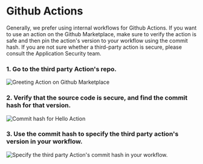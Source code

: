 # Github Actions

Generally, we prefer using internal workflows for Github Actions. If you want to use an action on the Github Marketplace, make sure to verify the action is safe and then pin the action's version to your workflow using the commit hash. If you are not sure whether a third-party action is secure, please consult the Application Security team.

### 1. Go to the third party Action's repo.

![Greeting Action on Github Marketplace](/img/hello-action.png)

### 2. Verify that the source code is secure, and find the commit hash for that version.

![Commit hash for Hello Action](/img/hello-commit-sha.png)

### 3. Use the commit hash to specify the third party action's version in your workflow.

![Specify the third party Action&apos;s commit hash in your workflow.](/img/hello-workflow.png)